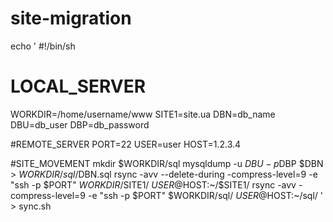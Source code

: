 site-migration
==============

echo '
#!/bin/sh

# LOCAL_SERVER
WORKDIR=/home/username/www
SITE1=site.ua
DBN=db_name
DBU=db_user
DBP=db_password

#REMOTE_SERVER
PORT=22
USER=user
HOST=1.2.3.4

#SITE_MOVEMENT
mkdir $WORKDIR/sql
mysqldump -u $DBU -p$DBP $DBN > $WORKDIR/sql/$DBN.sql
rsync -avv --delete-during -compress-level=9 -e "ssh -p $PORT" $WORKDIR/$SITE1/ $USER@$HOST:~/$SITE1/
rsync -avv -compress-level=9 -e "ssh -p $PORT" $WORKDIR/sql/ $USER@$HOST:~/sql/
' > sync.sh